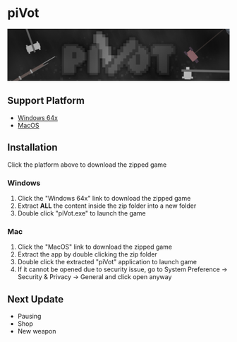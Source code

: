 # piVot
![Banner](banner.png)

## Support Platform
- [Windows 64x](https://github.com/covector/piVot/releases/download/v0.3/piVot_win64x.zip)
- [MacOS](https://github.com/covector/piVot/releases/download/v0.3/piVot_macOS.zip)

## Installation
Click the platform above to download the zipped game

### Windows 
1. Click the "Windows 64x" link to download the zipped game
2. Extract **ALL** the content inside the zip folder into a new folder
3. Double click "piVot.exe" to launch the game

### Mac
1. Click the "MacOS" link to download the zipped game
2. Extract the app by double clicking the zip folder
3. Double click the extracted "piVot" application to launch game
4. If it cannot be opened due to security issue, go to System Preference $\rightarrow$ Security & Privacy $\rightarrow$ General and click open anyway

## Next Update
- Pausing
- Shop
- New weapon